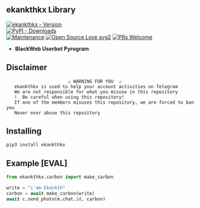 ## ekankthkx Library 

[![ekankthkx - Version](https://img.shields.io/pypi/v/ekankthkx?style=round)](https://pypi.org/project/ekankthkx)    
[![PyPI - Downloads](https://img.shields.io/pypi/dm/ekankthkx?label=DOWNLOADS&style=round)](https://pypi.org/project/ekankthkx)    
[![Maintenance](https://img.shields.io/badge/Maintained%3F-yes-green.svg)](https://github.com/TeamKillerX/ekankthkx/graphs/commit-activity)
[![Open Source Love svg2](https://badges.frapsoft.com/os/v2/open-source.svg?v=103)](https://github.com/TeamKillerX/ekankthkx)
[![PRs Welcome](https://img.shields.io/badge/PRs-welcome-brightgreen.svg?style=flat-square)](https://makeapullrequest.com)


* <b>BlackWeb Userbot Pyrogram</b>

## Disclaimer
```
️                       ⚠️ WARNING FOR YOU ️ ️⚠️
   ekankthkx is used to help your account activities on Telegram
   We are not responsible for what you misuse in this repository
   !  Be careful when using this repository!
   If one of the members misuses this repository, we are forced to ban you
   Never ever abuse this repository
``` 

## Installing
```
pip3 install ekankthkx
```

## Example [EVAL]
```python
from ekankthkx.carbon import make_carbon

write = "i'am Ekankth"
carbon = await make_carbon(write)
await c.send_photo(m.chat.id, carbon)
```


